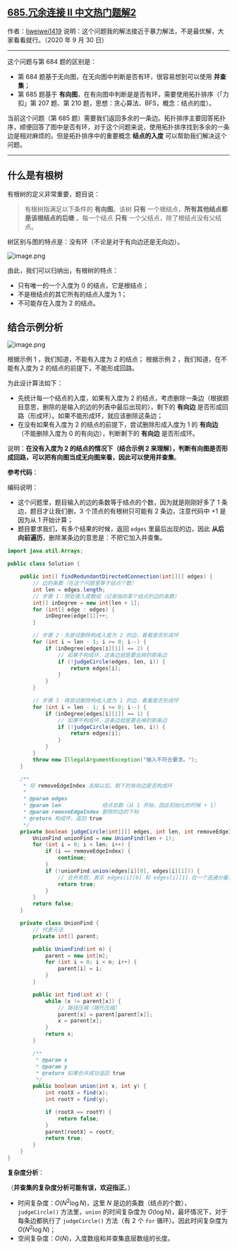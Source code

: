 ## [685.冗余连接 II 中文热门题解2](https://leetcode.cn/problems/redundant-connection-ii/solutions/100000/bing-cha-ji-java-by-liweiwei1419)

作者：[liweiwei1419](https://leetcode.cn/u/liweiwei1419)
说明：这个问题我的解法接近于暴力解法，不是最优解，大家看看就行。（2020 年 9 月 30 日）

---

这个问题与第 684 题的区别是：

+ 第 684 题基于无向图，在无向图中判断是否有环，很容易想到可以使用 **并查集**；
+ 第 685 题基于 **有向图**，在有向图中判断是是否有环，需要使用拓扑排序（「力扣」第 207 题、第 210 题，思想：贪心算法、BFS，概念：结点的度）。

当前这个问题（第 685 题）需要我们返回多余的一条边。拓扑排序主要回答拓扑序，顺便回答了图中是否有环，对于这个问题来说，使用拓扑排序找到多余的一条边是相对麻烦的。但是拓扑排序中的重要概念 **结点的入度** 可以帮助我们解决这个问题。

---

## 什么是有根树

有根树的定义非常重要，题目说：

> 有根树指满足以下条件的 **有向图**。该树 **只有** 一个根结点，**所有其他结点都是该根结点的后继** 。每一个结点 **只有** 一个父结点，除了根结点没有父结点。

树区别与图的特点是：没有环（不论是对于有向边还是无向边）。

![image.png](https://pic.leetcode-cn.com/1600314313-OyFTez-image.png)


由此，我们可以归纳出，有根树的特点：

+ 只有唯一的一个入度为 $0$ 的结点，它是根结点；
+ 不是根结点的其它所有的结点入度为 $1$；
+ 不可能存在入度为 $2$ 的结点。

## 结合示例分析

![image.png](https://pic.leetcode-cn.com/1600315175-HUIAGn-image.png)

根据示例 1 ，我们知道，不能有入度为 $2$ 的结点；
根据示例 2 ，我们知道，在不能有入度为 $2$ 的结点的前提下，不能形成回路。

为此设计算法如下：

+ 先统计每一个结点的入度，如果有入度为 $2$ 的结点，考虑删除一条边（根据题目意思，删除的是输入的边的列表中最后出现的），剩下的 **有向边** 是否形成回路（形成环）。如果不能形成环，就应该删除这条边；
+ 在没有如果有入度为 $2$ 的结点的前提下，尝试删除形成入度为 $1$ 的 **有向边** （不能删除入度为 $0$ 的有向边），判断剩下的 **有向边** 是否形成环。

说明：**在没有入度为 $2$ 的结点的情况下（结合示例 2 来理解），判断有向图是否形成回路，可以把有向图当成无向图来看，因此可以使用并查集**。


**参考代码**：

编码说明：

+ 这个问题里，题目输入的边的条数等于结点的个数，因为就是刚刚好多了 $1$ 条边，题目才让我们删，$3$ 个顶点的有根树只可能有 $2$ 条边，注意代码中 $+1$ 是因为从 $1$ 开始计算；
+ 题目要求我们，有多个结果的时候，返回 `edges` 里最后出现的边，因此 **从后向前遍历**，删除某条边的意思是：不把它加入并查集。

```Java []
import java.util.Arrays;

public class Solution {

    public int[] findRedundantDirectedConnection(int[][] edges) {
        // 边的条数（在这个问题里等于结点个数）
        int len = edges.length;
        // 步骤 1：预处理入度数组（记录指向某个结点的边的条数）
        int[] inDegree = new int[len + 1];
        for (int[] edge : edges) {
            inDegree[edge[1]]++;
        }

        // 步骤 2：先尝试删除构成入度为 2 的边，看看是否形成环
        for (int i = len - 1; i >= 0; i--) {
            if (inDegree[edges[i][1]] == 2) {
                // 如果不构成环，这条边就是要去掉的那条边
                if (!judgeCircle(edges, len, i)) {
                    return edges[i];
                }
            }
        }

        // 步骤 3：再尝试删除构成入度为 1 的边，看看是否形成环
        for (int i = len - 1; i >= 0; i--) {
            if (inDegree[edges[i][1]] == 1) {
                // 如果不构成环，这条边就是要去掉的那条边
                if (!judgeCircle(edges, len, i)) {
                    return edges[i];
                }
            }
        }
        throw new IllegalArgumentException("输入不符合要求。");
    }

    /**
     * 将 removeEdgeIndex 去掉以后，剩下的有向边是否构成环
     *
     * @param edges
     * @param len             结点总数（从 1 开始，因此初始化的时候 + 1）
     * @param removeEdgeIndex 删除的边的下标
     * @return 构成环，返回 true
     */
    private boolean judgeCircle(int[][] edges, int len, int removeEdgeIndex) {
        UnionFind unionFind = new UnionFind(len + 1);
        for (int i = 0; i < len; i++) {
            if (i == removeEdgeIndex) {
                continue;
            }
            if (!unionFind.union(edges[i][0], edges[i][1])) {
                // 合并失败，表示 edges[i][0] 和 edges[i][1] 在一个连通分量里，即构成了环
                return true;
            }
        }
        return false;
    }

    private class UnionFind {
        // 代表元法
        private int[] parent;

        public UnionFind(int n) {
            parent = new int[n];
            for (int i = 0; i < n; i++) {
                parent[i] = i;
            }
        }

        public int find(int x) {
            while (x != parent[x]) {
                // 路径压缩（隔代压缩）
                parent[x] = parent[parent[x]];
                x = parent[x];
            }
            return x;
        }

        /**
         * @param x
         * @param y
         * @return 如果合并成功返回 true
         */
        public boolean union(int x, int y) {
            int rootX = find(x);
            int rootY = find(y);

            if (rootX == rootY) {
                return false;
            }
            parent[rootX] = rootY;
            return true;
        }
    }
}
```

**复杂度分析**：

（**并查集的复杂度分析可能有误，欢迎指正**。）

+ 时间复杂度：$O(N^2 \log N)$，这里 $N$ 是边的条数（结点的个数），`judgeCircle()` 方法里，`union` 的时间复杂度为 $O(\log N)$，最坏情况下，对于每条边都执行了 `judgeCircle()` 方法（有 2 个 `for` 循环）。因此时间复杂度为 $O(N^2 \log N)$；
+ 空间复杂度：$O(N)$，入度数组和并查集底层数组的长度。


